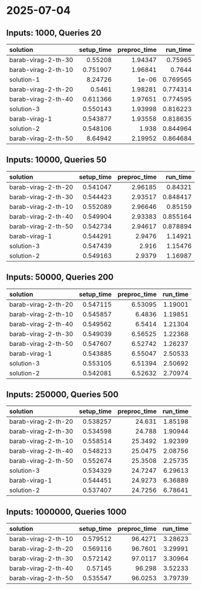 # 2025-07-04

## Inputs: 1000, Queries 20

| solution            |   setup_time |   preproc_time |   run_time |
|:--------------------|-------------:|---------------:|-----------:|
| barab-virag-2-th-30 |     0.55208  |        1.94347 |   0.75965  |
| barab-virag-2-th-10 |     0.751907 |        1.96841 |   0.7644   |
| solution-1          |     8.24726  |        1e-06   |   0.769565 |
| barab-virag-2-th-20 |     0.5461   |        1.98281 |   0.774314 |
| barab-virag-2-th-40 |     0.611366 |        1.97651 |   0.774595 |
| solution-3          |     0.550143 |        1.93998 |   0.816223 |
| barab-virag-1       |     0.543877 |        1.93558 |   0.818635 |
| solution-2          |     0.548106 |        1.938   |   0.844964 |
| barab-virag-2-th-50 |     8.64942  |        2.19952 |   0.864684 |

## Inputs: 10000, Queries 50

| solution            |   setup_time |   preproc_time |   run_time |
|:--------------------|-------------:|---------------:|-----------:|
| barab-virag-2-th-20 |     0.541047 |        2.96185 |   0.84321  |
| barab-virag-2-th-30 |     0.544423 |        2.93517 |   0.848417 |
| barab-virag-2-th-10 |     0.552089 |        2.96646 |   0.85159  |
| barab-virag-2-th-40 |     0.549904 |        2.93383 |   0.855164 |
| barab-virag-2-th-50 |     0.542734 |        2.94617 |   0.878894 |
| barab-virag-1       |     0.544291 |        2.9476  |   1.14921  |
| solution-3          |     0.547439 |        2.916   |   1.15476  |
| solution-2          |     0.549163 |        2.9379  |   1.16987  |

## Inputs: 50000, Queries 200

| solution            |   setup_time |   preproc_time |   run_time |
|:--------------------|-------------:|---------------:|-----------:|
| barab-virag-2-th-20 |     0.547115 |        6.53095 |    1.19001 |
| barab-virag-2-th-10 |     0.545857 |        6.4836  |    1.19851 |
| barab-virag-2-th-40 |     0.549562 |        6.5414  |    1.21304 |
| barab-virag-2-th-30 |     0.549039 |        6.56525 |    1.22368 |
| barab-virag-2-th-50 |     0.547607 |        6.52742 |    1.26237 |
| barab-virag-1       |     0.543885 |        6.55047 |    2.50533 |
| solution-3          |     0.553105 |        6.51394 |    2.50692 |
| solution-2          |     0.542081 |        6.52632 |    2.70974 |

## Inputs: 250000, Queries 500

| solution            |   setup_time |   preproc_time |   run_time |
|:--------------------|-------------:|---------------:|-----------:|
| barab-virag-2-th-20 |     0.538257 |        24.631  |    1.85198 |
| barab-virag-2-th-30 |     0.534598 |        24.788  |    1.90944 |
| barab-virag-2-th-10 |     0.558514 |        25.3492 |    1.92399 |
| barab-virag-2-th-40 |     0.548213 |        25.0475 |    2.08756 |
| barab-virag-2-th-50 |     0.552674 |        25.3508 |    2.25735 |
| solution-3          |     0.534329 |        24.7247 |    6.29613 |
| barab-virag-1       |     0.544451 |        24.9273 |    6.36889 |
| solution-2          |     0.537407 |        24.7256 |    6.78641 |

## Inputs: 1000000, Queries 1000

| solution            |   setup_time |   preproc_time |   run_time |
|:--------------------|-------------:|---------------:|-----------:|
| barab-virag-2-th-10 |     0.579512 |        96.4271 |    3.28623 |
| barab-virag-2-th-20 |     0.569116 |        96.7601 |    3.29991 |
| barab-virag-2-th-30 |     0.572142 |        97.0117 |    3.30964 |
| barab-virag-2-th-40 |     0.57145  |        96.298  |    3.52233 |
| barab-virag-2-th-50 |     0.535547 |        96.0253 |    3.79739 |